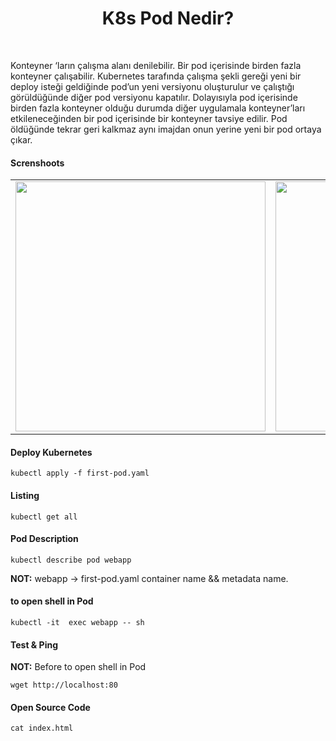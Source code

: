 <h1 align="center"> K8s Pod Nedir? </h1> <br>

Konteyner ‘ların çalışma alanı denilebilir. Bir pod içerisinde birden fazla konteyner çalışabilir. Kubernetes tarafında çalışma şekli gereği yeni bir deploy isteği geldiğinde pod’un yeni versiyonu oluşturulur ve çalıştığı görüldüğünde diğer pod versiyonu kapatılır. Dolayısıyla pod içerisinde birden fazla konteyner olduğu durumda diğer uygulamala konteyner’ları etkileneceğinden bir pod içerisinde bir konteyner tavsiye edilir. Pod öldüğünde tekrar geri kalkmaz aynı imajdan onun yerine yeni bir pod ortaya çıkar.
#### Screnshoots
<table>
     <td><a href="#"><img src="https://user-images.githubusercontent.com/34090058/79017973-4b22ff00-7b7b-11ea-9abb-2958f4ad9bb6.png" width="400"></a></td>
    <td><a href="#"><img src="https://user-images.githubusercontent.com/34090058/79017974-4c542c00-7b7b-11ea-9e99-e1f664be82f5.png" width="400"></a></td>
</table>


#### Deploy Kubernetes
```
kubectl apply -f first-pod.yaml
```
#### Listing
```
kubectl get all
```
#### Pod Description
```
kubectl describe pod webapp
```
**NOT:** webapp -> first-pod.yaml  container name && metadata name.


#### to open shell in Pod
```
kubectl -it  exec webapp -- sh
```
#### Test & Ping 
**NOT:** Before to open shell in Pod
```
wget http://localhost:80
```
#### Open Source Code
```
cat index.html
```

